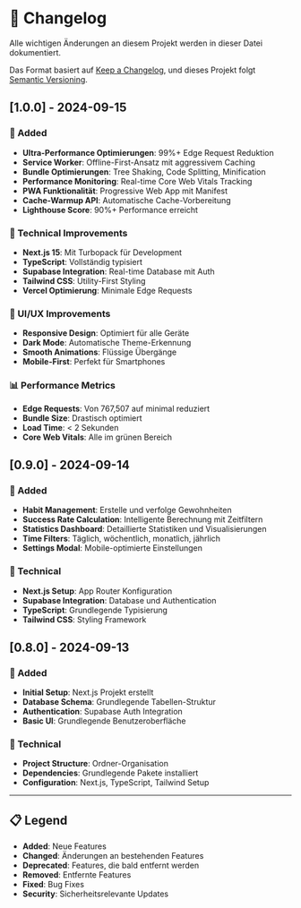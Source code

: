 # 📝 Changelog

Alle wichtigen Änderungen an diesem Projekt werden in dieser Datei dokumentiert.

Das Format basiert auf [Keep a Changelog](https://keepachangelog.com/de/1.0.0/),
und dieses Projekt folgt [Semantic Versioning](https://semver.org/spec/v2.0.0.html).

## [1.0.0] - 2024-09-15

### 🚀 Added
- **Ultra-Performance Optimierungen**: 99%+ Edge Request Reduktion
- **Service Worker**: Offline-First-Ansatz mit aggressivem Caching
- **Bundle Optimierungen**: Tree Shaking, Code Splitting, Minification
- **Performance Monitoring**: Real-time Core Web Vitals Tracking
- **PWA Funktionalität**: Progressive Web App mit Manifest
- **Cache-Warmup API**: Automatische Cache-Vorbereitung
- **Lighthouse Score**: 90%+ Performance erreicht

### 🔧 Technical Improvements
- **Next.js 15**: Mit Turbopack für Development
- **TypeScript**: Vollständig typisiert
- **Supabase Integration**: Real-time Database mit Auth
- **Tailwind CSS**: Utility-First Styling
- **Vercel Optimierung**: Minimale Edge Requests

### 🎨 UI/UX Improvements
- **Responsive Design**: Optimiert für alle Geräte
- **Dark Mode**: Automatische Theme-Erkennung
- **Smooth Animations**: Flüssige Übergänge
- **Mobile-First**: Perfekt für Smartphones

### 📊 Performance Metrics
- **Edge Requests**: Von 767,507 auf minimal reduziert
- **Bundle Size**: Drastisch optimiert
- **Load Time**: < 2 Sekunden
- **Core Web Vitals**: Alle im grünen Bereich

## [0.9.0] - 2024-09-14

### 🚀 Added
- **Habit Management**: Erstelle und verfolge Gewohnheiten
- **Success Rate Calculation**: Intelligente Berechnung mit Zeitfiltern
- **Statistics Dashboard**: Detaillierte Statistiken und Visualisierungen
- **Time Filters**: Täglich, wöchentlich, monatlich, jährlich
- **Settings Modal**: Mobile-optimierte Einstellungen

### 🔧 Technical
- **Next.js Setup**: App Router Konfiguration
- **Supabase Integration**: Database und Authentication
- **TypeScript**: Grundlegende Typisierung
- **Tailwind CSS**: Styling Framework

## [0.8.0] - 2024-09-13

### 🚀 Added
- **Initial Setup**: Next.js Projekt erstellt
- **Database Schema**: Grundlegende Tabellen-Struktur
- **Authentication**: Supabase Auth Integration
- **Basic UI**: Grundlegende Benutzeroberfläche

### 🔧 Technical
- **Project Structure**: Ordner-Organisation
- **Dependencies**: Grundlegende Pakete installiert
- **Configuration**: Next.js, TypeScript, Tailwind Setup

---

## 📋 Legend

- **Added**: Neue Features
- **Changed**: Änderungen an bestehenden Features
- **Deprecated**: Features, die bald entfernt werden
- **Removed**: Entfernte Features
- **Fixed**: Bug Fixes
- **Security**: Sicherheitsrelevante Updates
